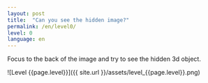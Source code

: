 ```yaml
---
layout: post
title:  "Can you see the hidden image?"
permalink: /en/level0/
level: 0
language: en
---
```

Focus to the back of the image and try to see the hidden 3d object.

![Level {{page.level}}]({{ site.url }}/assets/level_{{page.level}}.png)
